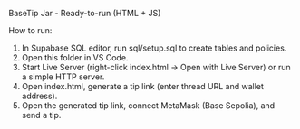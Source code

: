 BaseTip Jar - Ready-to-run (HTML + JS)

How to run:
1. In Supabase SQL editor, run sql/setup.sql to create tables and policies.
2. Open this folder in VS Code.
3. Start Live Server (right-click index.html -> Open with Live Server) or run a simple HTTP server.
4. Open index.html, generate a tip link (enter thread URL and wallet address).
5. Open the generated tip link, connect MetaMask (Base Sepolia), and send a tip.
